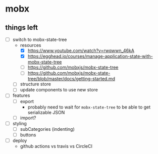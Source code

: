 # mobx

## things left

- [ ] switch to mobx-state-tree
  - resources
    - [x] https://www.youtube.com/watch?v=rwqwwn_46kA
    - [x] https://egghead.io/courses/manage-application-state-with-mobx-state-tree
    - [ ] https://github.com/mobxjs/mobx-state-tree
    - [ ] https://github.com/mobxjs/mobx-state-tree/blob/master/docs/getting-started.md
  - [ ] structure store
  - [ ] update components to use new store
- [ ] features
  - [ ] export
    - probably need to wait for `mobx-state-tree` to be able to get serializable JSON
  - [ ] import?
- [ ] styling
  - [ ] subCategories (indenting)
  - [ ] buttons
- [ ] deploy
  - github actions vs travis vs CircleCI
